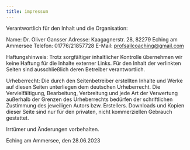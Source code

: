 ```yaml
---
title: impressum
---
```


Verantwortlich für den Inhalt und die Organisation:

Name: Dr. Oliver Gansser
Adresse: Kaagagnerstr. 28, 82279 Eching am Ammersee
Telefon: 01776/21857728
E-Mail: profsailcoaching@gmail.com



Haftungshinweis:
Trotz sorgfältiger inhaltlicher Kontrolle übernehmen wir keine Haftung für die Inhalte externer Links. Für den Inhalt der verlinkten Seiten sind ausschließlich deren Betreiber verantwortlich.

Urheberrecht:
Die durch den Seitenbetreiber erstellten Inhalte und Werke auf diesen Seiten unterliegen dem deutschen Urheberrecht. Die Vervielfältigung, Bearbeitung, Verbreitung und jede Art der Verwertung außerhalb der Grenzen des Urheberrechts bedürfen der schriftlichen Zustimmung des jeweiligen Autors bzw. Erstellers. Downloads und Kopien dieser Seite sind nur für den privaten, nicht kommerziellen Gebrauch gestattet.

Irrtümer und Änderungen vorbehalten.

Eching am Ammersee, den 28.06.2023